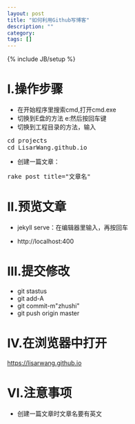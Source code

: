 ```yaml
---
layout: post
title: "如何利用Github写博客"
description: ""
category: 
tags: []
---
```

{% include JB/setup %}
# I.操作步骤

- 在开始程序里搜索cmd,打开cmd.exe
- 切换到E盘的方法 e:然后按回车键
- 切换到工程目录的方法，输入

<pre>
cd projects
cd LisarWang.github.io
</pre>

- 创建一篇文章：

<pre>rake post title="文章名"</pre>

# II.预览文章

- jekyll serve：在编辑器里输入，再按回车

- http://localhost:400

# III.提交修改

- git stastus
- git add-A
- git commit-m"zhushi"
- git push origin master

# IV.在浏览器中打开

https://lisarwang.github.io

# VI.注意事项

- 创建一篇文章时文章名要有英文






